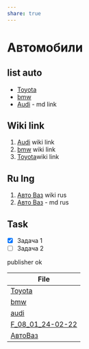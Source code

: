 ```yaml
---
share: true
---
```

  
# Автомобили

## list auto
- [Toyota](Toyota.md)
- [bmw](bmw.md)
- [Audi](audi.md) - md link

## Wiki link
1. [Audi](audi.md) wiki link 
2. [bmw](bmw.md) wiki link 
3. [Toyota](Toyota.md)wiki link 
## Ru lng
1. [Авто Ваз](%D0%90%D0%B2%D1%82%D0%BE%20%D0%92%D0%B0%D0%B7.md) wiki rus
2. [Авто Ваз](АвтоВаз.md) - md rus

## Task
- [x] Задача 1
- [ ] Задача 2

publisher ok


| File                                           |
| ---------------------------------------------- |
| [Toyota](Toyota.md)                     |
| [bmw](bmw.md)                           |
| [audi](audi.md)                         |
| [F_08_01_24-02-22](F_08_01_24-02-22.md) |
| [АвтоВаз](%D0%90%D0%B2%D1%82%D0%BE%D0%92%D0%B0%D0%B7.md)                   |




